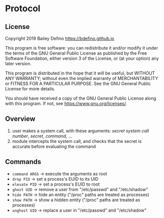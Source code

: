 # Protocol
## License
Copyright 2019 Bailey Defino
<https://bdefino.github.io>

This program is free software: you can redistribute it and/or modify
it under the terms of the GNU General Public License as published by
the Free Software Foundation, either version 3 of the License, or
(at your option) any later version.

This program is distributed in the hope that it will be useful,
but WITHOUT ANY WARRANTY; without even the implied warranty of
MERCHANTABILITY or FITNESS FOR A PARTICULAR PURPOSE.  See the
GNU General Public License for more details.

You should have received a copy of the GNU General Public License
along with this program.  If not, see <https://www.gnu.org/licenses/>.

## Overview
1. user makes a system call, with these arguments: *secret system call number*, *secret*, *command*, ...
2. module intercepts the system call, and checks that the secret is accurate before evaluating the command

## Commands
- `command ARGS` -> execute the arguments as root
- `drop PID` -> set a process's EUID to its UID
- `elevate PID` -> set a process's EUID to root
- `ghost UID` -> remove a user from "/etc/passwd" and "/etc/shadow"
- `hide PATH` -> hide an entity ("/proc" paths are treated as processes)
- `show PATH` -> show a hidden entity ("/proc" paths are treated as processes)
- `unghost UID` -> replace a user in "/etc/passwd" and "/etc/shadow"

